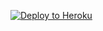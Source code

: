 [![Deploy to Heroku](https://www.herokucdn.com/deploy/button.svg)](https://heroku.com/deploy?template=https://github.com/Bennebotix/NodeUnblocker)
